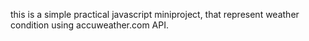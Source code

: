 this is a simple practical javascript miniproject, that represent weather condition using 
accuweather.com API.